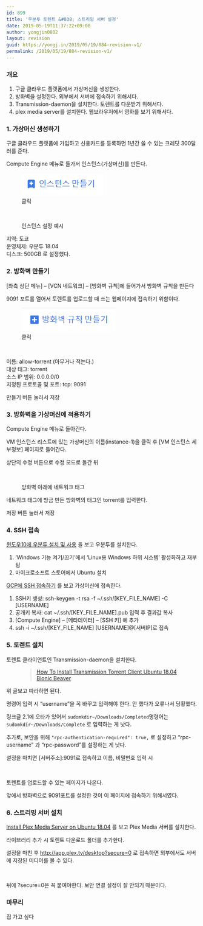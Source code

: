 ```yaml
---
id: 899
title: '우분투 토렌트 &#038; 스트리밍 서버 설정'
date: 2019-05-19T11:37:22+09:00
author: yongjin0802
layout: revision
guid: https://yongj.in/2019/05/19/884-revision-v1/
permalink: /2019/05/19/884-revision-v1/
---
```

### 개요

  1. 구글 클라우드 플랫폼에서 가상머신을 생성한다.
  2. 방화벽을 설정한다. 외부에서 서버에 접속하기 위해서다.
  3. Transmission-daemon을 설치한다. 토렌트를 다운받기 위해서다.
  4. plex media server를 설치한다. 웹브라우저에서 영화를 보기 위해서다.

### 1. 가상머신 생성하기

구글 클라우드 플랫폼에 가입하고 신용카드를 등록하면 1년간 쓸 수 있는 크레딧 300달러를 준다.

Compute Engine 메뉴로 들가서 인스턴스(가상머신)를 만든다.

<div class="wp-block-image">
  <figure class="aligncenter"><img src="https://raw.githubusercontent.com/16Yongjin/16Yongjin.github.io/master/wp-content/uploads/2019/05/인스턴스만들기버튼.png" alt="" class="wp-image-887" /><figcaption>클릭</figcaption></figure>
</div><figure class="wp-block-image">

<img src="https://i2.wp.com/yongj.in/wp-content/uploads/2019/05/인스턴스만들기.png?fit=602%2C1024&ssl=1" alt="" class="wp-image-886" srcset="https://raw.githubusercontent.com/16Yongjin/16Yongjin.github.io/master/wp-content/uploads/2019/05/인스턴스만들기.png 758w, https://raw.githubusercontent.com/16Yongjin/16Yongjin.github.io/master/wp-content/uploads/2019/05/인스턴스만들기-176x300.png 176w, https://raw.githubusercontent.com/16Yongjin/16Yongjin.github.io/master/wp-content/uploads/2019/05/인스턴스만들기-602x1024.png 602w" sizes="(max-width: 758px) 100vw, 758px" /> <figcaption>인스턴스 설정 예시</figcaption></figure> 

지역: 도쿄  
운영체제: 우분투 18.04  
디스크: 500GB 로 설정했다.

### 2. 방화벽 만들기

[좌측 상단 메뉴] &#8211; [VCN 네트워크] &#8211; [방화벽 규칙]에 들어가서 방화벽 규칙을 만든다

9091 포트를 열어서 토렌트를 업로드할 때 쓰는 웹페이지에 접속하기 위함이다.  


<div class="wp-block-image">
  <figure class="aligncenter"><img src="https://raw.githubusercontent.com/16Yongjin/16Yongjin.github.io/master/wp-content/uploads/2019/05/방화벽규칙만들기버튼.png" alt="" class="wp-image-888" /><figcaption>클릭</figcaption></figure>
</div><figure class="wp-block-image">

<img src="https://raw.githubusercontent.com/16Yongjin/16Yongjin.github.io/master/wp-content/uploads/2019/05/방화벽규칙만들기.png" alt="" class="wp-image-889" srcset="https://raw.githubusercontent.com/16Yongjin/16Yongjin.github.io/master/wp-content/uploads/2019/05/방화벽규칙만들기.png 595w, https://raw.githubusercontent.com/16Yongjin/16Yongjin.github.io/master/wp-content/uploads/2019/05/방화벽규칙만들기-213x300.png 213w" sizes="(max-width: 595px) 100vw, 595px" /> </figure> 

이름: allow-torrent (아무거나 적는다.)  
대상 태그: torrent  
소스 IP 범위: 0.0.0.0/0  
지정된 프로토콜 및 포트: tcp: 9091

만들기 버튼 눌러서 저장

### 3. 방화벽을 가상머신에 적용하기

Compute Engine 메뉴로 돌아간다.

VM 인스턴스 리스트에 있는 가상머신의 이름(instance-1)을 클릭 후 [VM 인스턴스 세부정보] 페이지로 들어간다. 

상단의 수정 버튼으로 수정 모드로 들간 뒤<figure class="wp-block-image">

<img src="https://raw.githubusercontent.com/16Yongjin/16Yongjin.github.io/master/wp-content/uploads/2019/05/네트워크태그설정.png" alt="" class="wp-image-890" srcset="https://raw.githubusercontent.com/16Yongjin/16Yongjin.github.io/master/wp-content/uploads/2019/05/네트워크태그설정.png 924w, https://raw.githubusercontent.com/16Yongjin/16Yongjin.github.io/master/wp-content/uploads/2019/05/네트워크태그설정-300x126.png 300w, https://raw.githubusercontent.com/16Yongjin/16Yongjin.github.io/master/wp-content/uploads/2019/05/네트워크태그설정-768x322.png 768w, https://raw.githubusercontent.com/16Yongjin/16Yongjin.github.io/master/wp-content/uploads/2019/05/네트워크태그설정-716x300.png 716w" sizes="(max-width: 924px) 100vw, 924px" /> <figcaption>방화벽 아래에 네트워크 태그</figcaption></figure> 

네트워크 태그에 방금 만든 방화벽의 태그인 torrent를 입력한다.

저장 버튼 눌러서 저장

### 4. SSH 접속

<a rel="noreferrer noopener" href="https://m.blog.naver.com/6116949/221244246623" target="_blank">윈도우10에 우분투 설치 및 사용</a> 을 보고 우분투를 설치한다.

  1. &#8216;Windows 기능 켜기/끄기&#8217;에서 &#8216;Linux용 Windows 하위 시스템&#8217; 활성화하고 재부팅
  2. 마이크로소프트 스토어에서 Ubuntu 설치

[GCP에 SSH 접속하기](https://ruuci.tistory.com/6) 를 보고 가상머신에 접속한다.

  1. SSH키 생성: ssh-keygen -t rsa -f ~/.ssh/[KEY\_FILE\_NAME] -C [USERNAME]
  2. 공개키 복사: cat ~/.ssh/[KEY\_FILE\_NAME].pub 입력 후 결과값 복사
  3. [Compute Engine] &#8211; [메타데이터] &#8211; [SSH 키] 에 추가
  4. ssh -i ~/.ssh/\[KEY\_FILE\_NAME\] \[USERNAME\]@[서버IP]로 접속

### 5. 토렌트 설치

토렌트 클라이언트인 Transmission-daemon을 설치한다.<figure class="wp-block-embed-wordpress wp-block-embed is-type-wp-embed is-provider-online-it">

<div class="wp-block-embed__wrapper">
  <blockquote class="wp-embedded-content" data-secret="FLGLIHXcrc">
    <a href="https://online-it.nu/install-transmission-torrent-client-ubuntu-18-04-bionic-beaver/">How To Install Transmission Torrent Client Ubuntu 18.04 Bionic Beaver</a>
  </blockquote>
</div></figure> 

위 글보고 따라하면 된다.

명령어 입력 시 &#8220;username&#8221;을 꼭 바꾸고 입력해야 한다. 안 했다가 오류나서 당황했다.

링크글 2.1에 오타가 있어서 `sudomkdir~/Downloads/Completed`명령어는 `sudomkdir~/Downloads/Complete` 로 입력하는 게 낫다.

추가로, 보안을 위해 `"rpc-authentication-required": true,` 로 설정하고 &#8220;rpc-username&#8221; 과 &#8220;rpc-password&#8221;를 설정하는 게 낫다.  


설정을 마치면 [서버주소]:9091로 접속하고 이름, 비밀번호 입력 시  
<figure class="wp-block-image">

<img src="https://i2.wp.com/yongj.in/wp-content/uploads/2019/05/토렌트페이지.png?fit=840%2C500&ssl=1" alt="" class="wp-image-894" srcset="https://raw.githubusercontent.com/16Yongjin/16Yongjin.github.io/master/wp-content/uploads/2019/05/토렌트페이지.png 1358w, https://raw.githubusercontent.com/16Yongjin/16Yongjin.github.io/master/wp-content/uploads/2019/05/토렌트페이지-300x178.png 300w, https://raw.githubusercontent.com/16Yongjin/16Yongjin.github.io/master/wp-content/uploads/2019/05/토렌트페이지-768x457.png 768w, https://raw.githubusercontent.com/16Yongjin/16Yongjin.github.io/master/wp-content/uploads/2019/05/토렌트페이지-1024x609.png 1024w, https://raw.githubusercontent.com/16Yongjin/16Yongjin.github.io/master/wp-content/uploads/2019/05/토렌트페이지-1000x595.png 1000w, https://raw.githubusercontent.com/16Yongjin/16Yongjin.github.io/master/wp-content/uploads/2019/05/토렌트페이지-504x300.png 504w" sizes="(max-width: 1358px) 100vw, 1358px" /> </figure> 

토렌트를 업로드할 수 있는 페이지가 나온다.

앞에서 방화벽으로 9091포트를 설정한 것이 이 페이지에 접속하기 위해서였다.

### 6. 스트리밍 서버 설치

[Install Plex Media Server on Ubuntu 18.04](https://www.linode.com/docs/applications/media-servers/install-plex-media-server-on-ubuntu-18-04/) 를 보고 Plex Media 서버를 설치한다.

라이브러리 추가 시 토렌트 다운로드 폴더를 추가한다.  


설정을 마친 후 <http://app.plex.tv/desktop?secure=0> 로 접속하면 외부에서도 서버에 저장된 미디어를 볼 수 있다.<figure class="wp-block-image">

<img src="https://raw.githubusercontent.com/16Yongjin/16Yongjin.github.io/master/wp-content/uploads/2019/05/플렉스.png" alt="" class="wp-image-897" srcset="https://raw.githubusercontent.com/16Yongjin/16Yongjin.github.io/master/wp-content/uploads/2019/05/플렉스.png 767w, https://raw.githubusercontent.com/16Yongjin/16Yongjin.github.io/master/wp-content/uploads/2019/05/플렉스-300x168.png 300w, https://raw.githubusercontent.com/16Yongjin/16Yongjin.github.io/master/wp-content/uploads/2019/05/플렉스-536x300.png 536w" sizes="(max-width: 767px) 100vw, 767px" /> </figure> 

뒤에 ?secure=0은 꼭 붙여야한다. 보안 연결 설정이 잘 안되기 때문이다.

### 마무리

집 가고 싶다